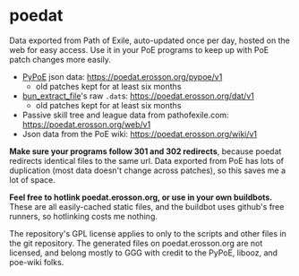 # poedat

Data exported from Path of Exile, auto-updated once per day, hosted on the web for easy access. Use it in your PoE programs to keep up with PoE patch changes more easily.

* [PyPoE](https://github.com/OmegaK2/PyPoE) json data: https://poedat.erosson.org/pypoe/v1
  * old patches kept for at least six months
* [bun_extract_file](https://github.com/zao/ooz)'s raw `.dat`s: https://poedat.erosson.org/dat/v1
  * old patches kept for at least six months
* Passive skill tree and league data from pathofexile.com: https://poedat.erosson.org/web/v1
* Json data from the PoE wiki: https://poedat.erosson.org/wiki/v1

**Make sure your programs follow 301 and 302 redirects**, because poedat redirects identical files to the same url. Data exported from PoE has lots of duplication (most data doesn't change across patches), so this saves me a lot of space.

**Feel free to hotlink poedat.erosson.org, or use in your own buildbots.** These are all easily-cached static files, and the buildbot uses github's free runners, so hotlinking costs me nothing.

The repository's GPL license applies to only to the scripts and other files in the git repository. The generated files on poedat.erosson.org are not licensed, and belong mostly to GGG with credit to the PyPoE, libooz, and poe-wiki folks.
